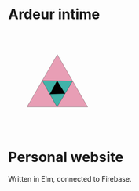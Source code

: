 # Ardeur intime

<svg  viewBox="0 0 1000 1293"  width="200px"  height="200px"><polygon  points="100, 993 500, 300 900, 993"  fill="rgba(90.98%,61.96%,70.98%,1)"  stroke-width="2px"  stroke="rgba(0%,0%,0%,1)" > </polygon><polygon  points="500, 993 300, 646 700, 646"  fill="rgba(25.49%,70.2%,66.27%,1)"  stroke-width="2px"  stroke="rgba(0%,0%,0%,1)"  transform="rotate(240.837 500 762)"> </polygon><polygon  points="400, 820 600, 820 500, 646"  fill="rgba(0%,0%,0%,1)"  stroke-width="2px"  stroke="rgba(0%,0%,0%,1)"  transform="rotate(238.325 500 762)"> </polygon></svg>

# Personal website

Written in Elm, connected to Firebase.
